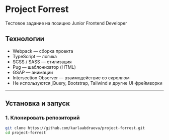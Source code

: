 # Project Forrest

Тестовое задание на позицию Junior Frontend Developer

## Технологии

- Webpack — сборка проекта  
- TypeScript — логика  
- SCSS / SASS — стилизация  
- Pug — шаблонизатор (HTML)  
- GSAP — анимации  
- Intersection Observer — взаимодействие со скроллом  
- Не используются jQuery, Bootstrap, Tailwind и другие UI-фреймворки

---

## Установка и запуск

### 1. Клонировать репозиторий

```bash
git clone https://github.com/karlaabdraeva/project-forrest.git
cd project-forrest
